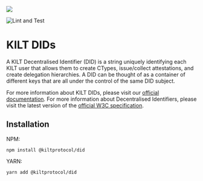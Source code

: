 [![](https://user-images.githubusercontent.com/39338561/122415864-8d6a7c00-cf88-11eb-846f-a98a936f88da.png)](https://kilt.io)

![Lint and Test](https://github.com/KILTprotocol/sdk-js/workflows/Lint%20and%20Test/badge.svg)

# KILT DIDs

A KILT Decentralised Identifier (DID) is a string uniquely identifying each KILT user that allows them to create CTypes, issue/collect attestations, and create delegation hierarchies.
A DID can be thought of as a container of different keys that are all under the control of the same DID subject.

For more information about KILT DIDs, please visit our [official documentation](https://kiltprotocol.github.io/docs/docs/sdk/core-feature/did).
For more information about Decentralised Identifiers, please visit the latest version of the [official W3C specification](https://www.w3.org/TR/did-core/).

## Installation

NPM:

```
npm install @kiltprotocol/did
```

YARN:

```
yarn add @kiltprotocol/did
```
